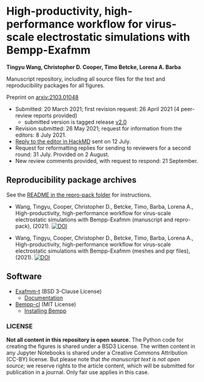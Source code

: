 # High-productivity, high-performance workflow for virus-scale electrostatic simulations with Bempp-Exafmm

**Tingyu Wang, Christopher D. Cooper, Timo Betcke, Lorena A. Barba**

Manuscript repository, including all source files for the text and reproducibility packages for all figures.

Preprint on [arxiv:2103.01048](https://arxiv.org/abs/2103.01048)

- Submitted: 20 March 2021; first revision request: 26 April 2021 (4 peer-review reports provided)
  - submitted version is tagged release [v2.0](https://github.com/barbagroup/bempp_exafmm_paper/releases/tag/v2.0) 
- Revision submitted: 26 May 2021; request for information from the editors: 8 July 2021. 
- [Reply to the editor in HackMD](https://hackmd.io/DG_f3UiMSsaAHukBp1SmVQ?view) sent on 12 July.
- Request for reformatting replies for sending to reviewers for a second round: 31 July. Provided on 2 August.
- New review comments provided, with request to respond: 21 September.


## Reproducibility package archives

See the [README in the repro-pack folder](https://github.com/barbagroup/bempp_exafmm_paper/tree/master/repro-pack) for instructions.

- Wang, Tingyu, Cooper, Christopher D., Betcke, Timo, Barba, Lorena A., High-productivity, high-performance workflow for virus-scale electrostatic simulations with Bempp-Exafmm (manuscript and repro-pack), (2021). [![DOI](https://zenodo.org/badge/DOI/10.5281/zenodo.4815402.svg)](https://doi.org/10.5281/zenodo.4815402)

- Wang, Tingyu, Cooper, Christopher D., Betcke, Timo, Barba, Lorena A., High-productivity, high-performance workflow for virus-scale electrostatic simulations with Bempp-Exafmm (meshes and pqr files), (2021). [![DOI](https://zenodo.org/badge/DOI/10.5281/zenodo.4568768.svg)](https://doi.org/10.5281/zenodo.4568768)

## Software

- [Exafmm-t](https://github.com/exafmm/exafmm-t) (BSD 3-Clause License)
   - [Documentation](https://exafmm.github.io/exafmm-t/)
- [Bempp-cl](https://github.com/bempp/bempp-cl) (MIT License)
   - [Installing Bempp](http://bempp.com/installation.html)

### LICENSE
**Not all content in this repository is open source.** The Python code for creating the figures is shared under a BSD3 License. The written content in any Jupyter Notebooks is shared under a Creative Commons Attribution (CC-BY) license. 
But please note that _the manuscript text is not open source;_ we reserve rights to the article content, which will be submitted for publication in a journal. Only fair use applies in this case.
